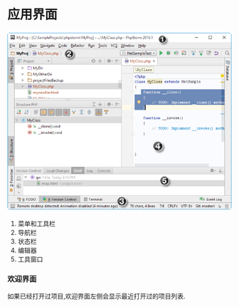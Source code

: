 # 应用界面

### ![](/assets/yyjm_1.png)

1. 菜单和工具栏
2. 导航栏
3. 状态栏
4. 编辑器
5. 工具窗口

### 欢迎界面

如果已经打开过项目,欢迎界面左侧会显示最近打开过的项目列表.



